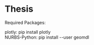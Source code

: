 # Thesis

Required Packages: <br />

plotly:         pip install plotly <br />
NURBS-Python:   pip install --user geomdl <br />
